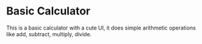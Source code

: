 <h1>Basic Calculator</h1>
<p>This is a basic calculator with a cute UI, it does simple arithmetic operations like add, subtract, multiply, divide.</p>
